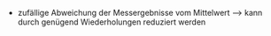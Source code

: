 - zufällige Abweichung der Messergebnisse vom Mittelwert 
--> kann durch genügend Wiederholungen reduziert werden 